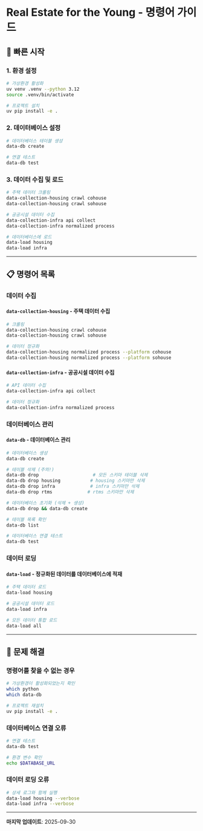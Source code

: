 # Real Estate for the Young - 명령어 가이드

## 🚀 빠른 시작

### 1. 환경 설정

```bash
# 가상환경 활성화
uv venv .venv --python 3.12
source .venv/bin/activate

# 프로젝트 설치
uv pip install -e .
```

### 2. 데이터베이스 설정

```bash
# 데이터베이스 테이블 생성
data-db create

# 연결 테스트
data-db test
```

### 3. 데이터 수집 및 로드

```bash
# 주택 데이터 크롤링
data-collection-housing crawl cohouse
data-collection-housing crawl sohouse

# 공공시설 데이터 수집
data-collection-infra api collect
data-collection-infra normalized process

# 데이터베이스에 로드
data-load housing
data-load infra
```

---

## 📋 명령어 목록

### 데이터 수집

#### `data-collection-housing` - 주택 데이터 수집

```bash
# 크롤링
data-collection-housing crawl cohouse
data-collection-housing crawl sohouse

# 데이터 정규화
data-collection-housing normalized process --platform cohouse
data-collection-housing normalized process --platform sohouse
```

#### `data-collection-infra` - 공공시설 데이터 수집

```bash
# API 데이터 수집
data-collection-infra api collect

# 데이터 정규화
data-collection-infra normalized process
```

### 데이터베이스 관리

#### `data-db` - 데이터베이스 관리

```bash
# 데이터베이스 생성
data-db create

# 테이블 삭제 (주의!)
data-db drop                    # 모든 스키마 테이블 삭제
data-db drop housing           # housing 스키마만 삭제
data-db drop infra             # infra 스키마만 삭제
data-db drop rtms             # rtms 스키마만 삭제

# 데이터베이스 초기화 (삭제 + 생성)
data-db drop && data-db create

# 테이블 목록 확인
data-db list

# 데이터베이스 연결 테스트
data-db test
```

### 데이터 로딩

#### `data-load` - 정규화된 데이터를 데이터베이스에 적재

```bash
# 주택 데이터 로드
data-load housing

# 공공시설 데이터 로드
data-load infra

# 모든 데이터 통합 로드
data-load all
```

---

## 🔧 문제 해결

### 명령어를 찾을 수 없는 경우

```bash
# 가상환경이 활성화되었는지 확인
which python
which data-db

# 프로젝트 재설치
uv pip install -e .
```

### 데이터베이스 연결 오류

```bash
# 연결 테스트
data-db test

# 환경 변수 확인
echo $DATABASE_URL
```

### 데이터 로딩 오류

```bash
# 상세 로그와 함께 실행
data-load housing --verbose
data-load infra --verbose
```

---

**마지막 업데이트**: 2025-09-30
